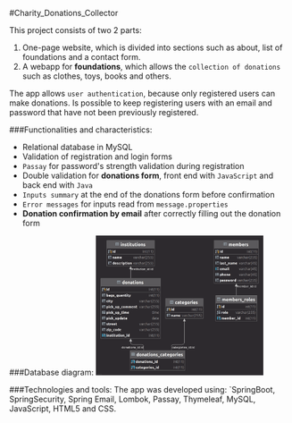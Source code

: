 #Charity_Donations_Collector

This project consists of two 2 parts:
1. One-page website, which is divided into sections such as about, list of foundations and a contact form.
2. A webapp for **foundations**, which allows the `collection of donations` such as clothes, toys, books and others.

The app allows `user authentication`, because only registered users can make donations. Is possible to keep registering 
users with an email and password that have not been previously registered.

###Functionalities and characteristics:
- Relational database in MySQL
- Validation of registration and login forms
- `Passay` for password's strength validation during registration
- Double validation for **donations form**, front end with `JavaScript` and back end with `Java`
- `Inputs summary` at the end of the donations form before confirmation
- `Error messages` for inputs read from `message.properties`
- **Donation confirmation by email** after correctly filling out the donation form

###Database diagram:
<img src="database-diagram.png" alt="database" width="300">

###Technologies and tools:
The app was developed using: `SpringBoot, SpringSecurity, Spring Email, Lombok, Passay, Thymeleaf, MySQL, JavaScript, HTML5 and CSS.
